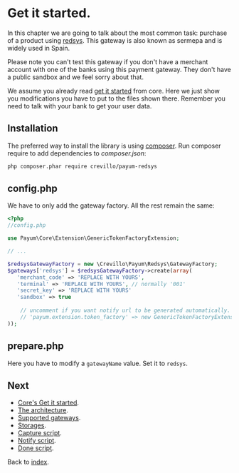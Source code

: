 # Get it started.

In this chapter we are going to talk about the most common task: purchase of a product using [redsys](http://www.redsys.es/).
This gateway is also known as sermepa and is widely used in Spain.

Please note you can't test this gateway if you don't have a merchant account with one of the banks using
this payment gateway. They don't have a public sandbox and we feel sorry about that.

We assume you already read [get it started](https://github.com/Payum/Payum/blob/master/src/Payum/Core/Resources/docs/get-it-started.md) from core.
Here we just show you modifications you have to put to the files shown there.
Remember you need to talk with your bank to get your user data.

## Installation

The preferred way to install the library is using [composer](http://getcomposer.org/).
Run composer require to add dependencies to _composer.json_:

```bash
php composer.phar require crevillo/payum-redsys
```

## config.php

We have to only add the gateway factory. All the rest remain the same:

```php
<?php
//config.php

use Payum\Core\Extension\GenericTokenFactoryExtension;

// ...

$redsysGatewayFactory = new \Crevillo\Payum\Redsys\GatewayFactory;
$gateways['redsys'] = $redsysGatewayFactory->create(array(
   'merchant_code' => 'REPLACE WITH YOURS',
   'terminal' => 'REPLACE WITH YOURS', // normally '001'
   'secret_key' => 'REPLACE WITH YOURS'
   'sandbox' => true
   
    // uncomment if you want notify url to be generated automatically.
    // 'payum.extension.token_factory' => new GenericTokenFactoryExtension($tokenFactory),
));
```

## prepare.php

Here you have to modify a `gatewayName` value. Set it to `redsys`.

## Next 

* [Core's Get it started](https://github.com/Payum/Core/blob/master/Resources/docs/get-it-started.md).
* [The architecture](https://github.com/Payum/Core/blob/master/Resources/docs/the-architecture.md).
* [Supported gateways](https://github.com/Payum/Core/blob/master/Resources/docs/supported-gateways.md).
* [Storages](https://github.com/Payum/Core/blob/master/Resources/docs/storages.md).
* [Capture script](https://github.com/Payum/Core/blob/master/Resources/docs/capture-script.md).
* [Notify script](https://github.com/Payum/Core/blob/master/Resources/docs/notify-script.md).
* [Done script](https://github.com/Payum/Core/blob/master/Resources/docs/done-script.md).

Back to [index](index.md).
